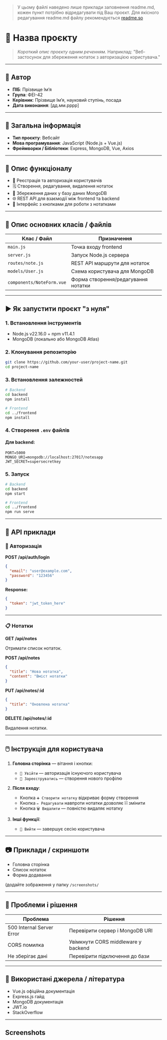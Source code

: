 
> У цьому файлі наведено лише приклади заповнення readme.md, кожен пункт потрібно відредагувати під Ваш проєкт. Для якісного редагування readme.md файлу рекомендується [readme.so](https://readme.so/)




# 📘 Назва проєкту

> *Короткий опис проєкту одним реченням.*
> Наприклад: "Веб-застосунок для збереження нотаток з авторизацією користувача."

---

## 👤 Автор

- **ПІБ**: Прізвище Ім’я
- **Група**: ФЕІ-42
- **Керівник**: Прізвище Ім’я, науковий ступінь, посада
- **Дата виконання**: [дд.мм.рррр]

---

## 📌 Загальна інформація

- **Тип проєкту**: Вебсайт
- **Мова програмування**: JavaScript (Node.js + Vue.js)
- **Фреймворки / Бібліотеки**: Express, MongoDB, Vue, Axios

---

## 🧠 Опис функціоналу

- 🔐 Реєстрація та авторизація користувачів
- 🗒️ Створення, редагування, видалення нотаток
- 💾 Збереження даних у базу даних MongoDB
- 🌐 REST API для взаємодії між frontend та backend
- 📱 Інтерфейс з кнопками для роботи з нотатками

---

## 🧱 Опис основних класів / файлів

| Клас / Файл     | Призначення |
|----------------|-------------|
| `main.js`      | Точка входу frontend |
| `server.js`    | Запуск Node.js сервера |
| `routes/note.js` | REST API маршрути для нотаток |
| `models/User.js` | Схема користувача для MongoDB |
| `components/NoteForm.vue` | Форма створення/редагування нотатки |

---

## ▶️ Як запустити проєкт "з нуля"

### 1. Встановлення інструментів

- Node.js v22.16.0 + npm v11.4.1
- MongoDB (локально або MongoDB Atlas)

### 2. Клонування репозиторію

```bash
git clone https://github.com/your-user/project-name.git
cd project-name
```

### 3. Встановлення залежностей

```bash
# Backend
cd backend
npm install

# Frontend
cd ../frontend
npm install
```

### 4. Створення `.env` файлів

#### Для backend:

```
PORT=5000
MONGO_URI=mongodb://localhost:27017/notesapp
JWT_SECRET=supersecretkey
```

### 5. Запуск

```bash
# Backend
cd backend
npm start

# Frontend
cd ../frontend
npm run serve
```

---

## 🔌 API приклади

### 🔐 Авторизація

**POST /api/auth/login**

```json
{
  "email": "user@example.com",
  "password": "123456"
}
```

**Response:**

```json
{
  "token": "jwt_token_here"
}
```

---

### 📋 Нотатки

**GET /api/notes**

Отримати список нотаток.

**POST /api/notes**

```json
{
  "title": "Нова нотатка",
  "content": "Вміст нотатки"
}
```

**PUT /api/notes/:id**

```json
{
  "title": "Оновлена нотатка"
}
```

**DELETE /api/notes/:id**

Видалення нотатки.

---

## 🖱️ Інструкція для користувача

1. **Головна сторінка** — вітання і кнопки:
   - `🔐 Увійти` — авторизація існуючого користувача
   - `📝 Зареєструватись` — створення нового профілю

2. **Після входу**:
   - Кнопка `➕ Створити нотатку` відкриває форму створення
   - Кнопка `✏️ Редагувати` навпроти нотатки дозволяє її змінити
   - Кнопка `🗑️ Видалити` — повністю видаляє нотатку

3. **Інші функції**:
   - `🚪 Вийти` — завершує сесію користувача

---

## 📷 Приклади / скриншоти

- Головна сторінка
- Список нотаток
- Форма додавання

(додайте зображення у папку `/screenshots/`

---

## 🧪 Проблеми і рішення

| Проблема              | Рішення                            |
|----------------------|------------------------------------|
| 500 Internal Server Error | Перевірити сервер і MongoDB URI |
| CORS помилка         | Увімкнути CORS middleware у backend |
| Не зберігає дані     | Перевірити підключення до бази     |

---

## 🧾 Використані джерела / література

- Vue.js офіційна документація
- Express.js гайд
- MongoDB документація
- JWT.io
- StackOverflow

---
## Screenshots



